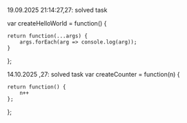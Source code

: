 19.09.2025 21:14:27,27: solved task 

var createHelloWorld = function() {
    
    return function(...args) {
        args.forEach(arg => console.log(arg));
    }
};


14.10.2025 ,27: solved task 
var createCounter = function(n) {
    
    return function() {
        n++
    };
};
